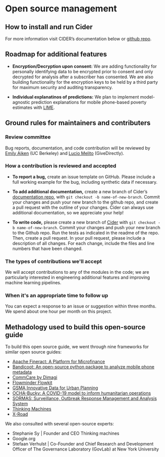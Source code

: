 # Open source management

## How to install and run Cider

For more information visit CIDER’s documentation below or [github repo](https://github.com/emilylaiken/cider).

## Roadmap for additional features

- **Encryption/Decryption upon consent:** We are adding functionality for personally identifying data to be encrypted prior to consent and only decrypted for analysis after a subscriber has consented. We are also building functionality for the encryption keys to be held by a third party for maximum security and auditing transparency. 

- **Individual explanatinos of predictions:** We plan to implement model-agnostic prediction explanations for mobile phone-based poverty estimates with [LIME](https://www.kdd.org/kdd2016/papers/files/rfp0573-ribeiroA.pdf).

## Ground rules for maintainers and contributers

### Review committee

Bug reports, documentation, and code contribution will be reviewed by [Emily Aiken](https://emilylaiken.github.io/) (UC Berkeley) and [Lucio Melito](https://github.com/LucioMelito) (GiveDirectly). 

### How a contribution is reviewed and accepted

- **To report a bug,** create an issue template on GitHub. Please include a full working example for the bug, including synthetic data if necessary. 

- **To add additional documentation,** create a new branch of Cider’s [documentation repo](https://github.com/LucioMelito/cider-book), with `git checkout -b name-of-new-branch`. Commit your changes and push your new branch to the github repo, and create a pull request with the outline of your changes. Cider can always use additional documentation, so we appreciate your help! 

- **To write code,** please create a new branch of [Cider](https://github.com/emilylaiken/cider/) with `git checkout -b name-of-new-branch`. Commit your changes and push your new branch to the Github repo. Run the tests as indicated in the readme of the repo. Then, create a pull request. In your pull request, please include a description of all changes. For each change, include the files and line numbers that have been changed.

### The types of contributions we'll accept

We will accept contributions to any of the modules in the code; we are particularly interested in engineering additional features and improving machine learning pipelines. 

### When it's an appropriate time to follow up

You can expect a response to an issue or suggestion within three months. We spend about one hour per month on this project.

## Methadology used to build this open-source guide

To build this open source guide, we went through nine frameworks for similar open source guides:

- [Apache Fineract: A Platform for Microfinance](https://github.com/apache/fineract/blob/develop/README.md)
- [Bandicoot: An open-source python package to analyze mobile phone metadata](https://cpg.doc.ic.ac.uk/bandicoot/)
- [CommCare by Dimagi](https://github.com/dimagi/commcare-hq/blob/master/README.md)
- [Flowminder Flowkit](https://github.com/Flowminder/FlowKit)
- [GSMA Innovative Data for Urban Planning](https://www.gsma.com/mobilefordevelopment/wp-content/uploads/2021/07/Innovative-Data-for-Urban-Planning-Opportunities-and-Challenges-Associated-with-Public-Private-Data-Partnerships-SPREADS.pdf)
- [OCHA-Bucky: A COVID-19 model to inform humanitarian operations](https://ocha-bucky.readthedocs.io/en/latest/)
- [SORMAS: Surveillance, Outbreak Response Management and Analysis System](https://github.com/hzi-braunschweig)
- [Thinking Machines](https://github.com/thinkingmachines/ph-poverty-mapping)
- [X-Road](https://github.com/nordic-institute/X-Road-development/blob/master/README.md)

We also consulted with several open-source experts:

- Stephanie Sy | Founder and CEO Thinking machines
- Google.org 
- Stefaan Verhulst | Co-Founder and Chief Research and Development Officer of The Governance Laboratory (GovLab) at New York University












